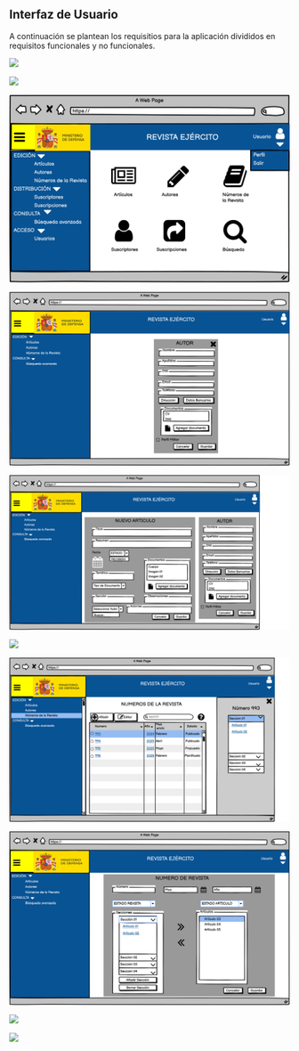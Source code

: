## Interfaz de Usuario

A continuación se plantean los requisitios para la aplicación divididos en requisitos funcionales y no funcionales.

![](Imágenes/Balsamiq/Autores.png)

![](Imágenes/Balsamiq/Articulos.png)

![](Imágenes/Balsamiq/Dirección.png)

![](Imágenes/Balsamiq/Modal_Añadir_Editar_Autor.png)

![](Imágenes/Balsamiq/Formulario_Añadir_Artículo.png)

![](Imágenes/Balsamiq/Modal_Evaluacion_Articulo.png)

![](Imágenes/Balsamiq/Números_de_la_Revista.png)

![](Imágenes/Balsamiq/Formulario_Añadir_Editar_Revista.png)

![](Imágenes/Balsamiq/Suscricpciones.png)

![](Imágenes/Balsamiq/Suscricpciones_2.png)
